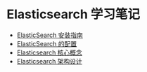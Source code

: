 # Elasticsearch 学习笔记

- [ElasticSearch 安装指南](https://github.com/YVictor13/ElasticSearch-study/blob/master/src/ElasticSearch%20%E5%AE%89%E8%A3%85%E6%8C%87%E5%8D%97.md)
- [ElasticSearch 的配置](https://github.com/YVictor13/ElasticSearch-study/blob/master/src/ElasticSearch%20%E9%85%8D%E7%BD%AE.md)
- [Elasticsearch 核心概念](https://github.com/YVictor13/ElasticSearch-study/blob/master/src/Elasticsearch%20%E6%A0%B8%E5%BF%83%E6%A6%82%E5%BF%B5.md)
- [Elasticsearch 架构设计](https://github.com/YVictor13/ElasticSearch-study/blob/master/src/Elasticsearch%20%E6%A0%B8%E5%BF%83%E6%A6%82%E5%BF%B5.md)

